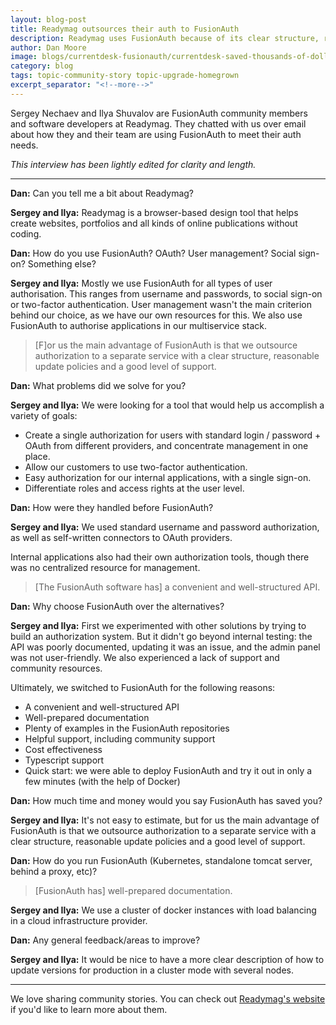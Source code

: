```yaml
---
layout: blog-post
title: Readymag outsources their auth to FusionAuth
description: Readymag uses FusionAuth because of its clear structure, reasonable update policies and support.
author: Dan Moore
image: blogs/currentdesk-fusionauth/currentdesk-saved-thousands-of-dollars-by-choosing-fusionauth-header-image.png
category: blog
tags: topic-community-story topic-upgrade-homegrown
excerpt_separator: "<!--more-->"
---
```


Sergey Nechaev and Ilya Shuvalov are FusionAuth community members and software developers at Readymag. They chatted with us over email about how they and their team are using FusionAuth to meet their auth needs. 

<!--more-->

*This interview has been lightly edited for clarity and length.*

-------

**Dan:** Can you tell me a bit about Readymag?

**Sergey and Ilya:** Readymag is a browser-based design tool that helps create websites, portfolios and all kinds of online publications without coding.

**Dan:** How do you use FusionAuth? OAuth? User management? Social sign-on? Something else?
        
**Sergey and Ilya:** Mostly we use FusionAuth for all types of user authorisation. This ranges from username and passwords, to social sign-on or two-factor authentication. User management wasn't the main criterion behind our choice, as we have our own resources for this. We also use FusionAuth to authorise applications in our multiservice stack.

> [F]or us the main advantage of FusionAuth is that we outsource authorization to a separate service with a clear structure, reasonable update policies and a good level of support.

**Dan:** What problems did we solve for you?

**Sergey and Ilya:** We were looking for a tool that would help us accomplish a variety of goals: 

* Create a single authorization for users with standard login / password + OAuth from different providers, and concentrate management in one place.
* Allow our customers to use two-factor authentication.
* Easy authorization for our internal applications, with a single sign-on.
* Differentiate roles and access rights at the user level.

**Dan:** How were they handled before FusionAuth?

**Sergey and Ilya:** We used standard username and password authorization, as well as self-written connectors to OAuth providers. 

Internal applications also had their own authorization tools, though there was no centralized resource for management.

> [The FusionAuth software has] a convenient and well-structured API.

**Dan:** Why choose FusionAuth over the alternatives?

**Sergey and Ilya:** First we experimented with other solutions by trying to build an authorization system. But it didn't go beyond internal testing: the API was poorly documented, updating it was an issue, and the admin panel was not user-friendly. We also experienced a lack of support and community resources.

Ultimately, we switched to FusionAuth for the following reasons:

* A convenient and well-structured API
* Well-prepared documentation
* Plenty of examples in the FusionAuth repositories
* Helpful support, including community support
* Cost effectiveness
* Typescript support
* Quick start: we were able to deploy FusionAuth and try it out in only a few minutes (with the help of Docker)

**Dan:** How much time and money would you say FusionAuth has saved you?

**Sergey and Ilya:** It's not easy to estimate, but for us the main advantage of FusionAuth is that we outsource authorization to a separate service with a clear structure, reasonable update policies and a good level of support.

**Dan:** How do you run FusionAuth (Kubernetes, standalone tomcat server, behind a proxy, etc)?

> [FusionAuth has] well-prepared documentation.
        
**Sergey and Ilya:** We use a cluster of docker instances with load balancing in a cloud infrastructure provider.

**Dan:** Any general feedback/areas to improve?

**Sergey and Ilya:** It would be nice to have a more clear description of how to update versions for production in a cluster mode with several nodes.

-------

We love sharing community stories. You can check out [Readymag's website](https://readymag.com/) if you'd like to learn more about them.
